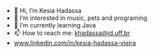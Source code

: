 - 👋 Hi, I’m Kesia Hadassa
- 👀 I’m interested in music, pets and programing
- 🌱 I’m currently learning Java
- 📫 How to reach me: khadassa@id.uff.br
- www.linkedin.com/in/kesia-hadassa-vieira 

<!---
khadassa/khadassa is a ✨ special ✨ repository because its `README.md` (this file) appears on your GitHub profile.
You can click the Preview link to take a look at your changes.
--->
